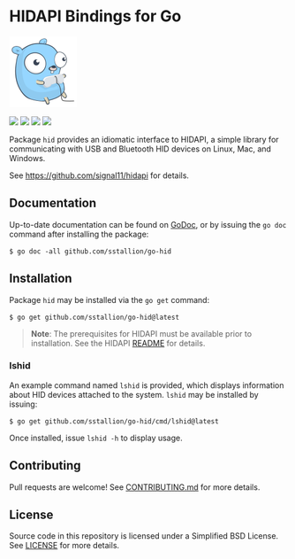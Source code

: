 # HIDAPI Bindings for Go

![](.github/images/gopher.png)

[![](https://travis-ci.org/sstallion/go-hid.svg?branch=master)][1]
[![](https://godoc.org/github.com/sstallion/go-hid?status.svg)][2]
[![](https://goreportcard.com/badge/github.com/sstallion/go-hid)][3]
[![](https://img.shields.io/github/license/sstallion/go-hid.svg)][4]

Package `hid` provides an idiomatic interface to HIDAPI, a simple library for
communicating with USB and Bluetooth HID devices on Linux, Mac, and Windows.

See https://github.com/signal11/hidapi for details.

## Documentation

Up-to-date documentation can be found on [GoDoc][2], or by issuing the `go doc`
command after installing the package:

    $ go doc -all github.com/sstallion/go-hid

## Installation

Package `hid` may be installed via the `go get` command:

    $ go get github.com/sstallion/go-hid@latest

>**Note**: The prerequisites for HIDAPI must be available prior to installation.
> See the HIDAPI [README][5] for details.

### lshid

An example command named `lshid` is provided, which displays information about
HID devices attached to the system. `lshid` may be installed by issuing:

    $ go get github.com/sstallion/go-hid/cmd/lshid@latest

Once installed, issue `lshid -h` to display usage.

## Contributing

Pull requests are welcome! See [CONTRIBUTING.md][6] for more details.

## License

Source code in this repository is licensed under a Simplified BSD License. See
[LICENSE][6] for more details.

[1]: https://travis-ci.org/sstallion/go-hid
[2]: https://godoc.org/github.com/sstallion/go-hid
[3]: https://goreportcard.com/report/github.com/sstallion/go-hid
[4]: https://github.com/sstallion/go-hid/blob/master/LICENSE
[5]: https://github.com/signal11/hidapi/blob/master/README.txt
[6]: https://github.com/sstallion/go-hid/blob/master/CONTRIBUTING.md
